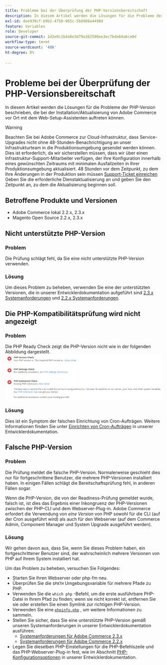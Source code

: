 ```yaml
---
title: Probleme bei der Überprüfung der PHP-Versionsbereitschaft
description: In diesem Artikel werden die Lösungen für die Probleme der PHP-Version beschrieben, die bei der Installation/Aktualisierung von Adobe Commerce vor Ort mit dem Web-Setup-Assistenten auftreten können.
exl-id: dee939cf-b9b2-4750-965c-5b8908a4498d
feature: Variables
role: Developer
source-git-commit: 1d2e0c1b4a8e3d79a362500ee3ec7bde84a6ce0d
workflow-type: tm+mt
source-wordcount: '486'
ht-degree: 0%

---
```


# Probleme bei der Überprüfung der PHP-Versionsbereitschaft

In diesem Artikel werden die Lösungen für die Probleme der PHP-Version beschrieben, die bei der Installation/Aktualisierung von Adobe Commerce vor Ort mit dem Web-Setup-Assistenten auftreten können.

>[!WARNING]
>
>Beachten Sie bei Adobe Commerce zur Cloud-Infrastruktur, dass Service-Upgrades nicht ohne 48-Stunden-Benachrichtigung an unser Infrastrukturteam in die Produktionsumgebung gesendet werden können. Dies ist erforderlich, da wir sicherstellen müssen, dass wir über einen Infrastruktur-Support-Mitarbeiter verfügen, der Ihre Konfiguration innerhalb eines gewünschten Zeitraums mit minimalen Ausfallzeiten in Ihrer Produktionsumgebung aktualisiert. 48 Stunden vor dem Zeitpunkt, zu dem Ihre Änderungen in der Produktion sein müssen [Support-Ticket einreichen](/help/help-center-guide/help-center/magento-help-center-user-guide.md#submit-ticket) Geben Sie die erforderliche Dienstaktualisierung an und geben Sie den Zeitpunkt an, zu dem die Aktualisierung beginnen soll.

## Betroffene Produkte und Versionen

* Adobe Commerce lokal 2.2.x, 2.3.x
* Magento Open Source 2.2.x, 2.3.x

## Nicht unterstützte PHP-Version

### Problem

Die Prüfung schlägt fehl, da Sie eine nicht unterstützte PHP-Version verwenden.

### Lösung

Um dieses Problem zu beheben, verwenden Sie eine der unterstützten Versionen, die in unserer Entwicklerdokumentation aufgeführt sind [2.3.x Systemanforderungen](https://devdocs.magento.com/guides/v2.3/install-gde/system-requirements.html) und [2.2.x Systemanforderungen](https://devdocs.magento.com/guides/v2.2/install-gde/system-requirements.html).

## Die PHP-Kompatibilitätsprüfung wird nicht angezeigt

### Problem

Die PHP Ready Check zeigt die PHP-Version nicht wie in der folgenden Abbildung dargestellt.
![upgr-tshooting-no-cron.png](assets/upgr-tshoot-no-cron.png)

### Lösung

Dies ist ein Symptom der falschen Einrichtung von Cron-Aufträgen. Weitere Informationen finden Sie unter [Einrichten von Cron-Aufträgen](https://devdocs.magento.com/guides/v2.3/install-gde/install/post-install-config.html#post-install-cron) in unserer Entwicklerdokumentation.

## Falsche PHP-Version

### Problem

Die Prüfung meldet die falsche PHP-Version. Normalerweise geschieht dies nur für fortgeschrittene Benutzer, die mehrere PHP-Versionen installiert haben. In einigen Fällen schlägt die Bereitschaftsprüfung fehl, in anderen Fällen sogar.

Wenn die PHP-Version, die von der Readiness-Prüfung gemeldet wurde, falsch ist, ist dies das Ergebnis einer Inkongruenz der PHP-Versionen zwischen der PHP-CLI und dem Webserver-Plug-in. Adobe Commerce erfordert die Verwendung von *eine Version* von PHP sowohl für die CLI (auf der Cron ausgeführt wird) als auch für den Webserver (auf dem Commerce Admin, Component Manager und System Upgrade ausgeführt werden).

### Lösung

Wir gehen davon aus, dass Sie, wenn Sie dieses Problem haben, ein fortgeschrittener Benutzer sind, der wahrscheinlich mehrere Versionen von PHP auf Ihrem System installiert hat.

Um das Problem zu beheben, versuchen Sie Folgendes:

* Starten Sie Ihren Webserver oder php-fm neu.
* Überprüfen Sie die `$PATH` Umgebungsvariable für mehrere Pfade zu PHP.
* Verwenden Sie die `which php` -Befehl, um die erste ausführbare PHP-Datei in Ihrem Pfad zu finden; wenn sie nicht korrekt ist, entfernen Sie sie oder erstellen Sie einen Symlink zur richtigen PHP-Version.
* Verwenden Sie eine [`phpinfo.php`](https://devdocs.magento.com/guides/v2.3/install-gde/prereq/optional.html#install-optional-phpinfo) , um weitere Informationen zu sammeln.
* Stellen Sie sicher, dass Sie eine unterstützte PHP-Version gemäß unseren Systemanforderungen in unserer Entwicklerdokumentation ausführen:
   * [Systemanforderungen für Adobe Commerce 2.3.x](https://devdocs.magento.com/guides/v2.3/install-gde/system-requirements.html)
   * [Systemanforderungen für Adobe Commerce 2.2.x](https://devdocs.magento.com/guides/v2.2/install-gde/system-requirements.html)
* Legen Sie dieselben PHP-Einstellungen für die PHP-Befehlszeile und das PHP-Webserver-Plug-in fest, wie im Abschnitt [PHP-Konfigurationsoptionen](https://devdocs.magento.com/guides/v2.3/install-gde/prereq/php-centos-ubuntu.html) in unserer Entwicklerdokumentation.
